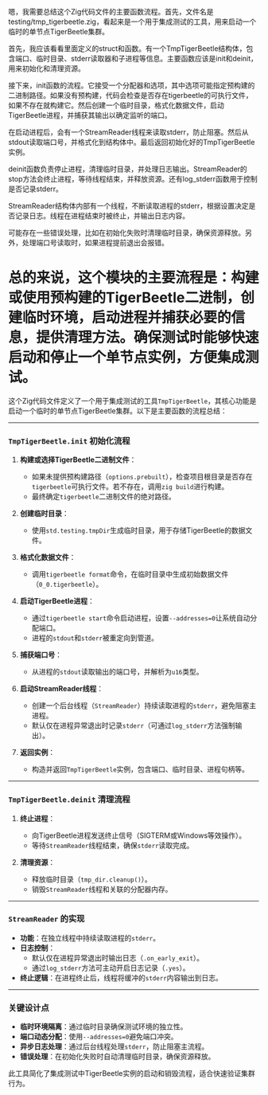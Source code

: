 嗯，我需要总结这个Zig代码文件的主要函数流程。首先，文件名是testing/tmp_tigerbeetle.zig，看起来是一个用于集成测试的工具，用来启动一个临时的单节点TigerBeetle集群。

首先，我应该看看里面定义的struct和函数。有一个TmpTigerBeetle结构体，包含端口、临时目录、stderr读取器和子进程等信息。主要函数应该是init和deinit，用来初始化和清理资源。

接下来，init函数的流程。它接受一个分配器和选项，其中选项可能指定预构建的二进制路径。如果没有预构建，代码会检查是否存在tigerbeetle的可执行文件，如果不存在就构建它。然后创建一个临时目录，格式化数据文件，启动TigerBeetle进程，并捕获其输出以确定监听的端口。

在启动进程后，会有一个StreamReader线程来读取stderr，防止阻塞。然后从stdout读取端口号，并格式化到结构体中。最后返回初始化好的TmpTigerBeetle实例。

deinit函数负责停止进程，清理临时目录，并处理日志输出。StreamReader的stop方法会终止进程，等待线程结束，并释放资源。还有log_stderr函数用于控制是否记录stderr。

StreamReader结构体内部有一个线程，不断读取进程的stderr，根据设置决定是否记录日志。线程在进程结束时被终止，并输出日志内容。

可能存在一些错误处理，比如在初始化失败时清理临时目录，确保资源释放。另外，处理端口号读取时，如果进程提前退出会报错。

总的来说，这个模块的主要流程是：构建或使用预构建的TigerBeetle二进制，创建临时环境，启动进程并捕获必要的信息，提供清理方法。确保测试时能够快速启动和停止一个单节点实例，方便集成测试。
================================================
这个Zig代码文件定义了一个用于集成测试的工具`TmpTigerBeetle`，其核心功能是启动一个临时的单节点TigerBeetle集群。以下是主要函数的流程总结：

---

### **`TmpTigerBeetle.init` 初始化流程**
1. **构建或选择TigerBeetle二进制文件**：
   - 如果未提供预构建路径（`options.prebuilt`），检查项目根目录是否存在`tigerbeetle`可执行文件。若不存在，调用`zig build`进行构建。
   - 最终确定`tigerbeetle`二进制文件的绝对路径。

2. **创建临时目录**：
   - 使用`std.testing.tmpDir`生成临时目录，用于存储TigerBeetle的数据文件。

3. **格式化数据文件**：
   - 调用`tigerbeetle format`命令，在临时目录中生成初始数据文件（`0_0.tigerbeetle`）。

4. **启动TigerBeetle进程**：
   - 通过`tigerbeetle start`命令启动进程，设置`--addresses=0`让系统自动分配端口。
   - 进程的`stdout`和`stderr`被重定向到管道。

5. **捕获端口号**：
   - 从进程的`stdout`读取输出的端口号，并解析为`u16`类型。

6. **启动StreamReader线程**：
   - 创建一个后台线程（`StreamReader`）持续读取进程的`stderr`，避免阻塞主进程。
   - 默认仅在进程异常退出时记录`stderr`（可通过`log_stderr`方法强制输出）。

7. **返回实例**：
   - 构造并返回`TmpTigerBeetle`实例，包含端口、临时目录、进程句柄等。

---

### **`TmpTigerBeetle.deinit` 清理流程**
1. **终止进程**：
   - 向TigerBeetle进程发送终止信号（SIGTERM或Windows等效操作）。
   - 等待`StreamReader`线程结束，确保`stderr`读取完成。

2. **清理资源**：
   - 释放临时目录（`tmp_dir.cleanup()`）。
   - 销毁`StreamReader`线程和关联的分配器内存。

---

### **`StreamReader` 的实现**
- **功能**：在独立线程中持续读取进程的`stderr`。
- **日志控制**：
  - 默认仅在进程异常退出时输出日志（`.on_early_exit`）。
  - 通过`log_stderr`方法可主动开启日志记录（`.yes`）。
- **终止逻辑**：在进程终止后，线程将缓冲的`stderr`内容输出到日志。

---

### **关键设计点**
- **临时环境隔离**：通过临时目录确保测试环境的独立性。
- **端口动态分配**：使用`--addresses=0`避免端口冲突。
- **异步日志处理**：通过后台线程处理`stderr`，防止阻塞主流程。
- **错误处理**：在初始化失败时自动清理临时目录，确保资源释放。

此工具简化了集成测试中TigerBeetle实例的启动和销毁流程，适合快速验证集群行为。